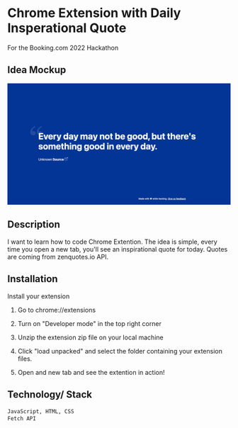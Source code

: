# Chrome Extension with Daily Insperational Quote

For the Booking.com 2022 Hackathon

## Idea Mockup

![Mockup Image](https://github.com/alexpanko/chrome-extension-daily-quote/blob/main/mockup.png)

## Description

I want to learn how to code Chrome Extention. The idea is simple, every time you open a new tab, you'll see an inspirational quote for today. Quotes are coming from zenquotes.io API.

## Installation

Install your extension

1. Go to chrome://extensions

2. Turn on "Developer mode" in the top right corner

3. Unzip the extension zip file on your local machine

4. Click "load unpacked" and select the folder containing your extension files.

5. Open and new tab and see the extention in action!

## Technology/ Stack
```
JavaScript, HTML, CSS
Fetch API
```